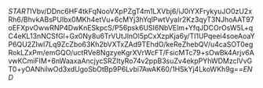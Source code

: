 $START$IVbv/DDnc6HF4tkFqNooVXpPZgT4m1LXVbj6/iJ0iYXFrykyuJO0zU2xRh6/BhvkABsPUIbx0MKh4etVu+6cMYj3hYqlPwtVyaIr2Kz3qyT3NJhoAAT97oEFXpvOwwRNP4DwKnESkpcS/P56psk6USI6NbVElm+YfqJDCOrOsW5L+qC4eKL13nNCSfGl+Gx0Ny8u6TrVUtJlnOl5pCxXzpKja6y/Tl1UPqeei4soeAoaYP6QU2ZIwl7Lq9ZcZbo63Kh2bVXTxZAd9TEhdO/keReZhebQV/u4caSOT0egRokLZxPm/emGQO/uctRVe8NgzyeKgrXVrWcFT/FsicMTc79+sOwBk4Arjv6AvwKCmiFIM+6nWaaxaAncjycSRZItyRo74v2ppB3suZv4ekpPYhWDMzclVvGT0+yOANhilwOd3xdUgoSbOtBp9P6Lvbi7AwAK60/1HSkYj4LkoWKh9g==$END$